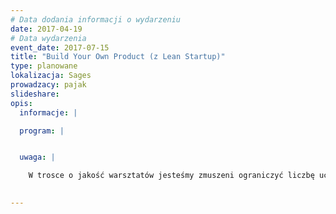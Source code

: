 ```yaml
---
# Data dodania informacji o wydarzeniu
date: 2017-04-19
# Data wydarzenia
event_date: 2017-07-15
title: "Build Your Own Product (z Lean Startup)"
type: planowane
lokalizacja: Sages
prowadzacy: pajak
slideshare:
opis:
  informacje: |

  program: |


  uwaga: |

    W trosce o jakość warsztatów jesteśmy zmuszeni ograniczyć liczbę uczestników. **Kwalifikacja odbywa się na podstawie odpowiedzi udzielonych w formularzu zgłoszeniowym oraz - w dalszym kroku - kolejności zgłoszeń.** Potwierdzenie udziału w warsztatach wraz z instrukcją przygotowania środowiska otrzymasz najpóźniej na 5 dni przed planowaną datą wydarzenia.
 

---
```

